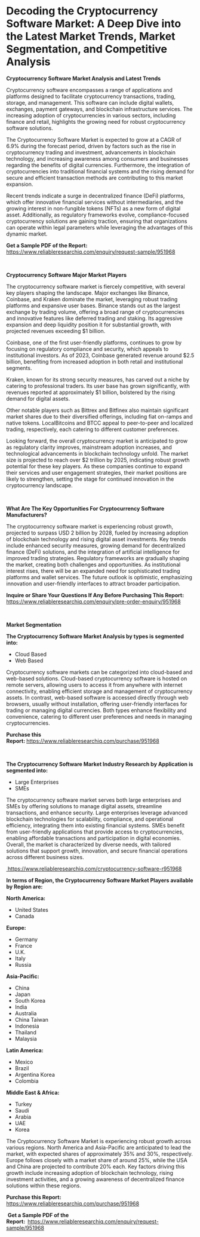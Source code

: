 <p><h1>Decoding the Cryptocurrency Software Market: A Deep Dive into the Latest Market Trends, Market Segmentation, and Competitive Analysis</h1></p><p><strong>Cryptocurrency Software Market Analysis and Latest Trends</strong></p>
<p><p>Cryptocurrency software encompasses a range of applications and platforms designed to facilitate cryptocurrency transactions, trading, storage, and management. This software can include digital wallets, exchanges, payment gateways, and blockchain infrastructure services. The increasing adoption of cryptocurrencies in various sectors, including finance and retail, highlights the growing need for robust cryptocurrency software solutions. </p><p>The Cryptocurrency Software Market is expected to grow at a CAGR of 6.9% during the forecast period, driven by factors such as the rise in cryptocurrency trading and investment, advancements in blockchain technology, and increasing awareness among consumers and businesses regarding the benefits of digital currencies. Furthermore, the integration of cryptocurrencies into traditional financial systems and the rising demand for secure and efficient transaction methods are contributing to this market expansion.</p><p>Recent trends indicate a surge in decentralized finance (DeFi) platforms, which offer innovative financial services without intermediaries, and the growing interest in non-fungible tokens (NFTs) as a new form of digital asset. Additionally, as regulatory frameworks evolve, compliance-focused cryptocurrency solutions are gaining traction, ensuring that organizations can operate within legal parameters while leveraging the advantages of this dynamic market.</p></p>
<p><strong>Get a Sample PDF of the Report:&nbsp;</strong> <a href="https://www.reliableresearchiq.com/enquiry/request-sample/951968?utm_campaign=3114&utm_medium=2&utm_source=Github&utm_content=ia&utm_term=17042025&utm_id=cryptocurrency-software">https://www.reliableresearchiq.com/enquiry/request-sample/951968</a></p>
<p>&nbsp;</p>
<p><strong>Cryptocurrency Software Major Market Players</strong></p>
<p><p>The cryptocurrency software market is fiercely competitive, with several key players shaping the landscape. Major exchanges like Binance, Coinbase, and Kraken dominate the market, leveraging robust trading platforms and expansive user bases. Binance stands out as the largest exchange by trading volume, offering a broad range of cryptocurrencies and innovative features like deferred trading and staking. Its aggressive expansion and deep liquidity position it for substantial growth, with projected revenues exceeding $1 billion.</p><p>Coinbase, one of the first user-friendly platforms, continues to grow by focusing on regulatory compliance and security, which appeals to institutional investors. As of 2023, Coinbase generated revenue around $2.5 billion, benefiting from increased adoption in both retail and institutional segments.</p><p>Kraken, known for its strong security measures, has carved out a niche by catering to professional traders. Its user base has grown significantly, with revenues reported at approximately $1 billion, bolstered by the rising demand for digital assets.</p><p>Other notable players such as Bittrex and Bitfinex also maintain significant market shares due to their diversified offerings, including fiat on-ramps and native tokens. LocalBitcoins and BTCC appeal to peer-to-peer and localized trading, respectively, each catering to different customer preferences.</p><p>Looking forward, the overall cryptocurrency market is anticipated to grow as regulatory clarity improves, mainstream adoption increases, and technological advancements in blockchain technology unfold. The market size is projected to reach over $2 trillion by 2025, indicating robust growth potential for these key players. As these companies continue to expand their services and user engagement strategies, their market positions are likely to strengthen, setting the stage for continued innovation in the cryptocurrency landscape.</p></p>
<p>&nbsp;</p>
<p><strong>What Are The Key Opportunities For Cryptocurrency Software Manufacturers?</strong></p>
<p><p>The cryptocurrency software market is experiencing robust growth, projected to surpass USD 2 billion by 2028, fueled by increasing adoption of blockchain technology and rising digital asset investments. Key trends include enhanced security measures, growing demand for decentralized finance (DeFi) solutions, and the integration of artificial intelligence for improved trading strategies. Regulatory frameworks are gradually shaping the market, creating both challenges and opportunities. As institutional interest rises, there will be an expanded need for sophisticated trading platforms and wallet services. The future outlook is optimistic, emphasizing innovation and user-friendly interfaces to attract broader participation.</p></p>
<p><strong>Inquire or Share Your Questions If Any Before Purchasing This Report:</strong> <a href="https://www.reliableresearchiq.com/enquiry/pre-order-enquiry/951968?utm_campaign=3114&utm_medium=2&utm_source=Github&utm_content=ia&utm_term=17042025&utm_id=cryptocurrency-software">https://www.reliableresearchiq.com/enquiry/pre-order-enquiry/951968</a></p>
<p>&nbsp;</p>
<p><strong>Market Segmentation</strong></p>
<p><strong>The Cryptocurrency Software Market Analysis by types is segmented into:</strong></p>
<p><ul><li>Cloud Based</li><li>Web Based</li></ul></p>
<p><p>Cryptocurrency software markets can be categorized into cloud-based and web-based solutions. Cloud-based cryptocurrency software is hosted on remote servers, allowing users to access it from anywhere with internet connectivity, enabling efficient storage and management of cryptocurrency assets. In contrast, web-based software is accessed directly through web browsers, usually without installation, offering user-friendly interfaces for trading or managing digital currencies. Both types enhance flexibility and convenience, catering to different user preferences and needs in managing cryptocurrencies.</p></p>
<p><strong>Purchase this Report:&nbsp;</strong><a href="https://www.reliableresearchiq.com/purchase/951968?utm_campaign=3114&utm_medium=2&utm_source=Github&utm_content=ia&utm_term=17042025&utm_id=cryptocurrency-software">https://www.reliableresearchiq.com/purchase/951968</a></p>
<p>&nbsp;</p>
<p><strong>The Cryptocurrency Software Market Industry Research by Application is segmented into:</strong></p>
<p><ul><li>Large Enterprises</li><li>SMEs</li></ul></p>
<p><p>The cryptocurrency software market serves both large enterprises and SMEs by offering solutions to manage digital assets, streamline transactions, and enhance security. Large enterprises leverage advanced blockchain technologies for scalability, compliance, and operational efficiency, integrating them into existing financial systems. SMEs benefit from user-friendly applications that provide access to cryptocurrencies, enabling affordable transactions and participation in digital economies. Overall, the market is characterized by diverse needs, with tailored solutions that support growth, innovation, and secure financial operations across different business sizes.</p></p>
<p><a href="https://www.reliableresearchiq.com/cryptocurrency-software-r951968?utm_campaign=3114&utm_medium=2&utm_source=Github&utm_content=ia&utm_term=17042025&utm_id=cryptocurrency-software">&nbsp;https://www.reliableresearchiq.com/cryptocurrency-software-r951968</a></p>
<p><strong>In terms of Region, the Cryptocurrency Software Market Players available by Region are:</strong></p>
<p>
    <p> <strong> North America: </strong>
        <ul>
            <li>United States</li>
            <li>Canada</li>
        </ul>
        </p> 
    <p> <strong> Europe: </strong>
        <ul>
            <li>Germany</li>
            <li>France</li>
            <li>U.K.</li>
            <li>Italy</li>
            <li>Russia</li>
        </ul>
        </p> 
    <p> <strong> Asia-Pacific: </strong>
        <ul>
            <li>China</li>
            <li>Japan</li>
            <li>South Korea</li>
            <li>India</li>
            <li>Australia</li>
            <li>China Taiwan</li>
            <li>Indonesia</li>
            <li>Thailand</li>
            <li>Malaysia</li>
        </ul>
        </p> 
    <p> <strong> Latin America: </strong>
        <ul>
            <li>Mexico</li>
            <li>Brazil</li>
            <li>Argentina Korea</li>
            <li>Colombia</li>
        </ul>
        </p> 
    <p> <strong> Middle East & Africa: </strong>
        <ul>
            <li>Turkey</li>
            <li>Saudi</li>
            <li>Arabia</li>
            <li>UAE</li>
            <li>Korea</li>
        </ul>
    </p>
    </p>
<p><p>The Cryptocurrency Software Market is experiencing robust growth across various regions. North America and Asia-Pacific are anticipated to lead the market, with expected shares of approximately 35% and 30%, respectively. Europe follows closely with a market share of around 25%, while the USA and China are projected to contribute 20% each. Key factors driving this growth include increasing adoption of blockchain technology, rising investment activities, and a growing awareness of decentralized finance solutions within these regions.</p></p>
<p><strong>Purchase this Report: </strong><a href="https://www.reliableresearchiq.com/purchase/951968?utm_campaign=3114&utm_medium=2&utm_source=Github&utm_content=ia&utm_term=17042025&utm_id=cryptocurrency-software">https://www.reliableresearchiq.com/purchase/951968</a></p>
<p>&nbsp;<strong>Get a Sample PDF of the Report:&nbsp;&nbsp;</strong><a href="https://www.reliableresearchiq.com/enquiry/request-sample/951968?utm_campaign=3114&utm_medium=2&utm_source=Github&utm_content=ia&utm_term=17042025&utm_id=cryptocurrency-software">https://www.reliableresearchiq.com/enquiry/request-sample/951968</a></p>
<p><strong></strong></p>
<p><p></p><p></p><p></p></p>